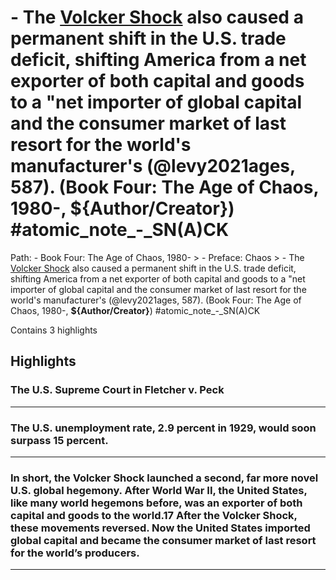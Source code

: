 # - The [Volcker Shock](https://app.tana.inc?nodeid=AlcrD1R91j9r) also caused a permanent shift in the U.S. trade deficit, shifting America from a net exporter of both capital and goods to a "net importer of global capital and the consumer market of last resort for the world's manufacturer's (@levy2021ages, 587). (Book Four: The Age of Chaos, 1980-, __${Author/Creator}__) #atomic_note_-_SN(A)CK

Path: - Book Four: The Age of Chaos, 1980- > - Preface: Chaos > - The [Volcker Shock](https://app.tana.inc?nodeid=AlcrD1R91j9r) also caused a permanent shift in the U.S. trade deficit, shifting America from a net exporter of both capital and goods to a "net importer of global capital and the consumer market of last resort for the world's manufacturer's (@levy2021ages, 587). (Book Four: The Age of Chaos, 1980-, __${Author/Creator}__) #atomic_note_-_SN(A)CK

Contains 3 highlights

## Highlights

### The U.S. Supreme Court in Fletcher v. Peck  
---

### The U.S. unemployment rate, 2.9 percent in 1929, would soon surpass 15 percent.  
---

### In short, the Volcker Shock launched a second, far more novel U.S. global hegemony. After World War II, the United States, like many world hegemons before, was an exporter of both capital and goods to the world.17 After the Volcker Shock, these movements reversed. Now the United States imported global capital and became the consumer market of last resort for the world’s producers.  
---

